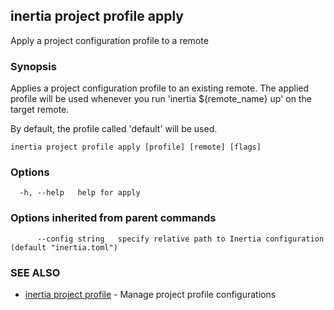 ## inertia project profile apply

Apply a project configuration profile to a remote

### Synopsis

Applies a project configuration profile to an existing remote. The applied
profile will be used whenever you run 'inertia ${remote_name} up' on the target
remote.

By default, the profile called 'default' will be used.

```
inertia project profile apply [profile] [remote] [flags]
```

### Options

```
  -h, --help   help for apply
```

### Options inherited from parent commands

```
      --config string   specify relative path to Inertia configuration (default "inertia.toml")
```

### SEE ALSO

* [inertia project profile](inertia_project_profile.md)	 - Manage project profile configurations

